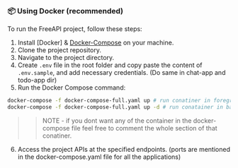 
### 📦 Using Docker (recommended)

To run the FreeAPI project, follow these steps:

1. Install [Docker] & [Docker-Compose](https://www.docker.com/) on your machine.
2. Clone the project repository.
3. Navigate to the project directory.
4. Create `.env` file in the root folder and copy paste the content of `.env.sample`, and add necessary credentials. (Do same in chat-app and todo-app dir)
5. Run the Docker Compose command:

```bash
docker-compose -f docker-compose-full.yaml up # run conatiner in foreground
docker-compose -f docker-compose-full.yaml up -d # run conatainer in background
```
>> NOTE - if you dont want any of the container in the docker-compose file feel free to comment the whole section of that conatiner.
 

6. Access the project APIs at the specified endpoints. (ports are mentioned in the docker-compose.yaml file for all the applications)
